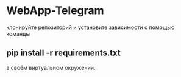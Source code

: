 # WebApp-Telegram
клонируйте репозиторий и установите зависимости с помощью команды 
## pip install -r requirements.txt ##

в своём виртуальном окружении.